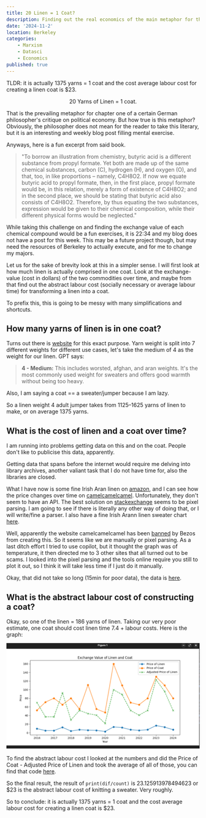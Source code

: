 ```yaml
---
title: 20 Linen = 1 Coat?
description: Finding out the real economics of the main metaphor for the first chapter of a certain german philosopher critique of political economy
date: '2024-11-2'
location: Berkeley
categories: 
    - Marxism
    - Datasci
    - Economics 
published: true
---
```

TLDR: it is actually 1375 yarns = 1 coat and the cost average labour cost for creating a linen coat is $23.

<center>20 Yarns of Linen = 1 coat. </center>

That is the prevailing metaphor for chapter one of a certain German philosopher's critique on political economy. But how true is this metaphor? Obviously, the philosopher does not mean for the reader to take this literary, but it is an interesting and weekly blog post filling mental exercise. 

Anyways, here is a fun excerpt from said book. 

> "To borrow an illustration from chemistry, butyric acid is a different substance from propyl formate. Yet both are made up of the same chemical substances, carbon (C), hydrogen (H), and oxygen (O), and that, too, in like proportions – namely, C4H8O2. If now we equate butyric acid to propyl formate, then, in the first place, propyl formate would be, in this relation, merely a form of existence of C4H8O2; and in the second place, we should be stating that butyric acid also consists of C4H8O2. Therefore, by thus equating the two substances, expression would be given to their chemical composition, while their different physical forms would be neglected." 

While taking this challenge on and finding the exchange value of each chemical compound would be a fun exercises, it is 22:34 and my blog does not have a post for this week. This may be a future project though, but may need the resources of Berkeley to actually execute, and for me to change my majors. 

Let us for the sake of brevity look at this in a simpler sense. I will first look at how much linen is actually comprised in one coat. Look at the exchange-value (cost in dollars) of the two commodities over time, and maybe from that find out the abstract labour cost (socially necessary or average labour time) for transforming a linen into a coat. 

To prefix this, this is going to be messy with many simplifications and shortcuts.  
## How many yarns of linen is in one coat? 
Turns out there is [website](https://support.lionbrand.com/support/solutions/articles/17000035213-how-much-yarn-do-i-need-to-make-a-) for this exact purpose. Yarn weight is split into 7 different weights for different use cases, let's take the medium of 4 as the weight for our linen. GPT says: 

>**4 - Medium:** This includes worsted, afghan, and aran weights. It's the most commonly used weight for sweaters and offers good warmth without being too heavy.

Also, I am saying a coat == a sweater/jumper because I am lazy. 

So a linen weight 4 adult jumper takes from 1125–1625 yarns of linen to make, or on average 1375 yarns. 
## What is the cost of linen and a coat over time? 

I am running into problems getting data on this and on the coat. People don't like to publicise this data, apparently. 

Getting data that spans before the internet would require me delving into library archives, another valiant task that I do not have time for, also the libraries are closed. 

What I have now is some fine Irish Aran linen on [amazon](https://www.amazon.com/dp/B017T977IM?tag=camelweb-20&linkCode=ogi&th=1&psc=1&language=en_US), and I can see how the price changes over time on [camelcamelcamel](https://3cmls.co/US/B017T977IM). Unfortunately, they don't seem to have an API. The best solution on [stackexchange](https://opendata.stackexchange.com/questions/11920/extracting-data-in-tabular-form-from-camelcamelcamel) seems to be pixel parsing. I am going to see if there is literally any other way of doing that, or I will write/fine a parser. I also have a fine Irish Arann linen sweater chart [here](https://camelcamelcamel.com/product/B00JZKUAO2?context=search). 

Well, apparently the website camelcamelcamel has been [banned](https://camelcamelcamel.com/contact) by Bezos from creating this. So it seems like we are manually or pixel parsing. As a last ditch effort I tried to use copilot, but it thought the graph was of temperature, it then directed me to 3 other sites that all turned out to be scams. I looked into the pixel parsing and the tools online require you still to plot it out, so I think it will take less time if I just do it manually. 

Okay, that did not take so long (15min for poor data), the data is [here](https://github.com/TheArctesian/20-linen-1-coat/blob/main/data/data.csv).

## What is the abstract labour cost of constructing a coat?

Okay, so one of the linen = 186 yarns of linen. Taking our very poor estimate, one coat should cost linen time 7.4 + labour costs. Here is the graph: 

![](https://raw.githubusercontent.com/TheArctesian/20-linen-1-coat/main/graphss.png)

To find the abstract labour cost I looked at the numbers and did the Price of Coat - Adjusted Price of Linen and took the average of all of those, you can find that code [here](https://github.com/TheArctesian/20-linen-1-coat/blob/main/abstract.py). 

So the final result, the result of `print(dif/count)` is 23.125913978494623 or $23 is the abstract labour cost of knitting a sweater. Very roughly. 

So to conclude: it is actually 1375 yarns = 1 coat and the cost average labour cost for creating a linen coat is $23.

